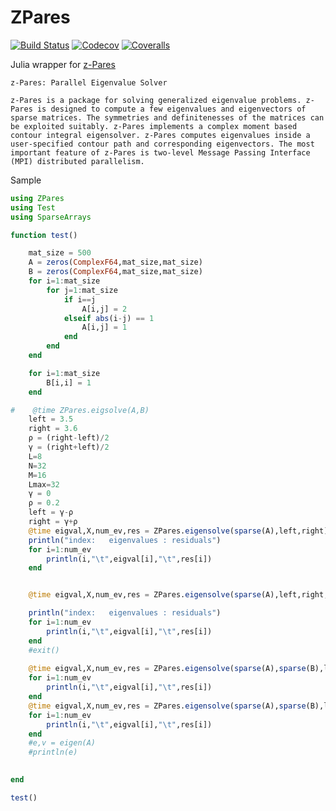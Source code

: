 # ZPares

[![Build Status](https://travis-ci.com/cometscome/ZPares.jl.svg?branch=master)](https://travis-ci.com/cometscome/ZPares.jl)
[![Codecov](https://codecov.io/gh/cometscome/ZPares.jl/branch/master/graph/badge.svg)](https://codecov.io/gh/cometscome/ZPares.jl)
[![Coveralls](https://coveralls.io/repos/github/cometscome/ZPares.jl/badge.svg?branch=master)](https://coveralls.io/github/cometscome/ZPares.jl?branch=master)

Julia wrapper for [z-Pares](https://zpares.cs.tsukuba.ac.jp)

```
z-Pares: Parallel Eigenvalue Solver

z-Pares is a package for solving generalized eigenvalue problems. z-Pares is designed to compute a few eigenvalues and eigenvectors of sparse matrices. The symmetries and definitenesses of the matrices can be exploited suitably. z-Pares implements a complex moment based contour integral eigensolver. z-Pares computes eigenvalues inside a user-specified contour path and corresponding eigenvectors. The most important feature of z-Pares is two-level Message Passing Interface (MPI) distributed parallelism.
```

Sample

```julia
using ZPares
using Test
using SparseArrays

function test()

    mat_size = 500
    A = zeros(ComplexF64,mat_size,mat_size)
    B = zeros(ComplexF64,mat_size,mat_size)
    for i=1:mat_size
        for j=1:mat_size
            if i==j
                A[i,j] = 2
            elseif abs(i-j) == 1
                A[i,j] = 1
            end 
        end
    end

    for i=1:mat_size
        B[i,i] = 1
    end

#    @time ZPares.eigsolve(A,B)
    left = 3.5
    right = 3.6
    ρ = (right-left)/2
    γ = (right+left)/2
    L=8
    N=32
    M=16
    Lmax=32
    γ = 0
    ρ = 0.2
    left = γ-ρ
    right = γ+ρ
    @time eigval,X,num_ev,res = ZPares.eigensolve(sparse(A),left,right)
    println("index:   eigenvalues : residuals")
    for i=1:num_ev
        println(i,"\t",eigval[i],"\t",res[i])
    end


    @time eigval,X,num_ev,res = ZPares.eigensolve(sparse(A),left,right,ishermitian=true)

    println("index:   eigenvalues : residuals")
    for i=1:num_ev
        println(i,"\t",eigval[i],"\t",res[i])
    end
    #exit()
   
    @time eigval,X,num_ev,res = ZPares.eigensolve(sparse(A),sparse(B),left,right)
    for i=1:num_ev
        println(i,"\t",eigval[i],"\t",res[i])
    end    
    @time eigval,X,num_ev,res = ZPares.eigensolve(sparse(A),sparse(B),left,right,ishermitian=true)
    for i=1:num_ev
        println(i,"\t",eigval[i],"\t",res[i])
    end 
    #e,v = eigen(A)
    #println(e)

    
end

test()

```
